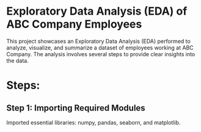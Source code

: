 # Exploratory Data Analysis (EDA) of ABC Company Employees
This project showcases an Exploratory Data Analysis (EDA) performed to analyze, visualize, and summarize a dataset of employees working at ABC Company. The analysis involves several steps to provide clear insights into the data.

# Steps: #
## Step 1: Importing Required Modules ##
Imported essential libraries: numpy, pandas, seaborn, and matplotlib.

